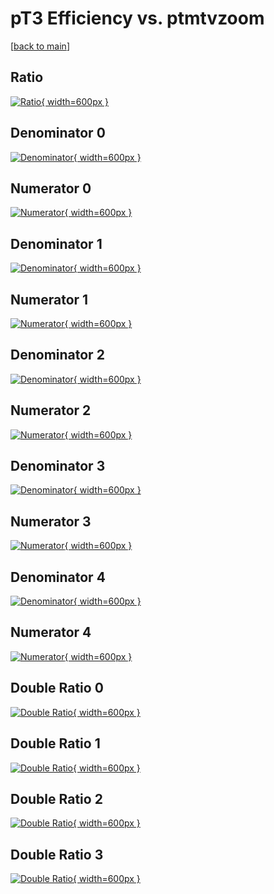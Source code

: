 # pT3 Efficiency vs. ptmtvzoom

[[back to main](./)]



## Ratio

[![Ratio](../mtv/var/pT3_base_211_1_eff_ptmtvzoom.png){ width=600px }](../mtv/var/pT3_base_211_1_eff_ptmtvzoom.pdf)

## Denominator 0

[![Denominator](../mtv/den/pT3_base_211_1_eff_ptmtvzoom_den0.png){ width=600px }](../mtv/den/pT3_base_211_1_eff_ptmtvzoom_den0.pdf)

## Numerator 0

[![Numerator](../mtv/num/pT3_base_211_1_eff_ptmtvzoom_num0.png){ width=600px }](../mtv/num/pT3_base_211_1_eff_ptmtvzoom_num0.pdf)

## Denominator 1

[![Denominator](../mtv/den/pT3_base_211_1_eff_ptmtvzoom_den1.png){ width=600px }](../mtv/den/pT3_base_211_1_eff_ptmtvzoom_den1.pdf)

## Numerator 1

[![Numerator](../mtv/num/pT3_base_211_1_eff_ptmtvzoom_num1.png){ width=600px }](../mtv/num/pT3_base_211_1_eff_ptmtvzoom_num1.pdf)

## Denominator 2

[![Denominator](../mtv/den/pT3_base_211_1_eff_ptmtvzoom_den2.png){ width=600px }](../mtv/den/pT3_base_211_1_eff_ptmtvzoom_den2.pdf)

## Numerator 2

[![Numerator](../mtv/num/pT3_base_211_1_eff_ptmtvzoom_num2.png){ width=600px }](../mtv/num/pT3_base_211_1_eff_ptmtvzoom_num2.pdf)

## Denominator 3

[![Denominator](../mtv/den/pT3_base_211_1_eff_ptmtvzoom_den3.png){ width=600px }](../mtv/den/pT3_base_211_1_eff_ptmtvzoom_den3.pdf)

## Numerator 3

[![Numerator](../mtv/num/pT3_base_211_1_eff_ptmtvzoom_num3.png){ width=600px }](../mtv/num/pT3_base_211_1_eff_ptmtvzoom_num3.pdf)

## Denominator 4

[![Denominator](../mtv/den/pT3_base_211_1_eff_ptmtvzoom_den4.png){ width=600px }](../mtv/den/pT3_base_211_1_eff_ptmtvzoom_den4.pdf)

## Numerator 4

[![Numerator](../mtv/num/pT3_base_211_1_eff_ptmtvzoom_num4.png){ width=600px }](../mtv/num/pT3_base_211_1_eff_ptmtvzoom_num4.pdf)

## Double Ratio 0

[![Double Ratio](../mtv/ratio/pT3_base_211_1_eff_ptmtvzoom_ratio0.png){ width=600px }](../mtv/ratio/pT3_base_211_1_eff_ptmtvzoom_ratio0.pdf)

## Double Ratio 1

[![Double Ratio](../mtv/ratio/pT3_base_211_1_eff_ptmtvzoom_ratio1.png){ width=600px }](../mtv/ratio/pT3_base_211_1_eff_ptmtvzoom_ratio1.pdf)

## Double Ratio 2

[![Double Ratio](../mtv/ratio/pT3_base_211_1_eff_ptmtvzoom_ratio2.png){ width=600px }](../mtv/ratio/pT3_base_211_1_eff_ptmtvzoom_ratio2.pdf)

## Double Ratio 3

[![Double Ratio](../mtv/ratio/pT3_base_211_1_eff_ptmtvzoom_ratio3.png){ width=600px }](../mtv/ratio/pT3_base_211_1_eff_ptmtvzoom_ratio3.pdf)


